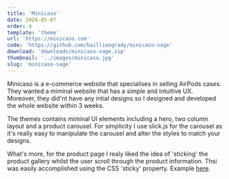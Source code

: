 ```yaml
---
title: 'Minicaso'
date: 2020-05-07
order: 4
template: 'theme'
url: 'https://minicaso.com'
code: 'https://github.com/baillieogrady/minicaso-sage'
download: 'downloads/minicaso-sage.zip'
thumbnail: '../images/minicaso.jpg'
slug: 'minicaso-sage'
---
```


Minicaso is a e-commerce website that specialises in selling AirPods cases. They wanted a miminal website that has a simple and intuitive UX. Moreover, they did'nt have any intial designs so I designed and developed the whole website within 3 weeks.

The themes contains miminal UI elements including a hero, two column layout and a product carousel. For simplicity I use slick.js for the carousel as it's really easy to manipulate the carousel and alter the styles to match your designs.

What's more, for the product page I realy liked the idea of 'sticking' the product gallery whilst the user scroll through the product information. Thsi was easily accomplished using the CSS 'sticky' property. Example [here](http://minicaso.com/shop/hooded/hooded-airpods-case-white/).